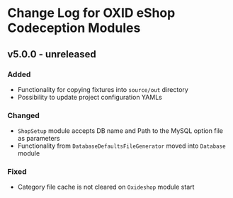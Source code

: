 # Change Log for OXID eShop Codeception Modules

## v5.0.0 - unreleased

### Added
- Functionality for copying fixtures into `source/out` directory
- Possibility to update project configuration YAMLs

### Changed
- `ShopSetup` module accepts DB name and Path to the MySQL option file as parameters
- Functionality from `DatabaseDefaultsFileGenerator` moved into `Database` module

### Fixed
- Category file cache is not cleared on `Oxideshop` module start
